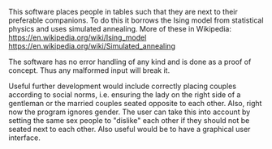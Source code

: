 This software places people in tables such that they are next to their preferable companions. To do this it borrows the Ising model from statistical physics and uses simulated annealing. More of these in Wikipedia:
https://en.wikipedia.org/wiki/Ising_model
https://en.wikipedia.org/wiki/Simulated_annealing

The software has no error handling of any kind and is done as a proof of concept. Thus any malformed input will break it.

Useful further development would include correctly placing couples according to social norms, i.e. ensuring the lady on the right side of a gentleman or the married couples seated opposite to each other. Also, right now the program ignores gender. The user can take this into account by setting the same sex people to "dislike" each other if they should not be seated next to each other. Also useful would be to have a graphical user interface.
